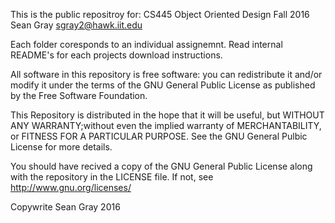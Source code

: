 This is the public repositroy for:
      CS445 Object Oriented Design
      Fall 2016
      Sean Gray
      sgray2@hawk.iit.edu

Each folder coresponds to an individual assignemnt. Read internal
README's for each projects download instructions.

All software in this repository is free software: you can
redistribute it and/or modify it under the terms of the GNU General
Public License as published by the Free Software Foundation.

This Repository is distributed in the hope that it will be useful,
but WITHOUT ANY WARRANTY;without even the implied warranty of 
MERCHANTABILITY, or FITNESS FOR A PARTICULAR PURPOSE. See the GNU
General Pulbic License for more details.

You should have recived a copy of the GNU General Public License
along with the repository in the LICENSE file. If not, see <http://www.gnu.org/licenses/>


Copywrite Sean Gray 2016